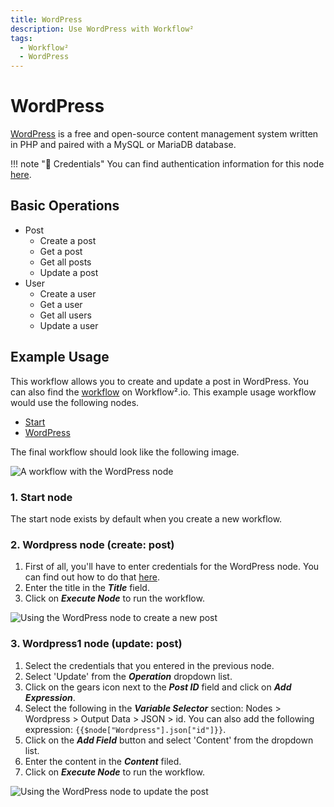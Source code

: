 ```yaml
---
title: WordPress
description: Use WordPress with Workflow²
tags:
  - Workflow²
  - WordPress
---
```

# WordPress

[WordPress](https://wordpress.org/) is a free and open-source content management system written in PHP and paired with a MySQL or MariaDB database.

!!! note "🔑 Credentials"
    You can find authentication information for this node [here](/workflow/integrations/credentials/wordpress/).


## Basic Operations

* Post
    * Create a post
    * Get a post
    * Get all posts
    * Update a post
* User
    * Create a user
    * Get a user
    * Get all users
    * Update a user

## Example Usage

This workflow allows you to create and update a post in WordPress. You can also find the [workflow](https://n8n.io/workflows/668) on Workflow².io. This example usage workflow would use the following nodes.
- [Start](/workflow/integrations/core-nodes/workflow-nodes-base.start/)
- [WordPress]()

The final workflow should look like the following image.

![A workflow with the WordPress node](/_images/integrations/nodes/wordpress/workflow.png)

### 1. Start node

The start node exists by default when you create a new workflow.

### 2. Wordpress node (create: post)

1. First of all, you'll have to enter credentials for the WordPress node. You can find out how to do that [here](/workflow/integrations/credentials/wordpress/).
2. Enter the title in the ***Title*** field.
3. Click on ***Execute Node*** to run the workflow.

![Using the WordPress node to create a new post](/_images/integrations/nodes/wordpress/wordpress_node.png)


### 3. Wordpress1 node (update: post)

1. Select the credentials that you entered in the previous node.
2. Select 'Update' from the ***Operation*** dropdown list.
3. Click on the gears icon next to the ***Post ID*** field and click on ***Add Expression***.
4. Select the following in the ***Variable Selector*** section: Nodes > Wordpress > Output Data > JSON > id. You can also add the following expression: `{{$node["Wordpress"].json["id"]}}`.
5. Click on the ***Add Field*** button and select 'Content' from the dropdown list.
6. Enter the content in the ***Content*** filed.
7. Click on ***Execute Node*** to run the workflow.


![Using the WordPress node to update the post](/_images/integrations/nodes/wordpress/wordpress1_node.png)
